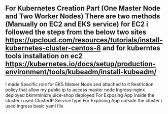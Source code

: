 For Kubernetes Creation Part (One Master Node and Two Worker Nodes)
There are two methods (Manually on EC2 and EKS service)
for EC2 i followed the steps from the below two sites
https://upcloud.com/resources/tutorials/install-kubernetes-cluster-centos-8
and for kuberntes tools installation on ec2
https://kubernetes.io/docs/setup/production-environment/tools/kubeadm/install-kubeadm/
--------------------------------------------------------------------------------------------
I made Specific role for EKS Matser Node and attached to it Restriction policy that allow my public ip to access master node
Ingress-nginx deployed
 bkimminich/juice-shop deployed 
 For Exposing App inside the cluster i used ClusterIP Service type
 For Exposing App outside the cluster i used ingress basic yaml file
